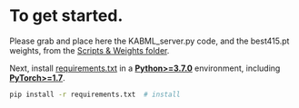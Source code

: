 # To get started.
Please grab and place here the KABML_server.py code, and the best415.pt weights, from the [Scripts & Weights folder](https://github.com/SushiTeam2022/KAAB-ML/tree/main/Scripts%20%26%20Weights).

Next, install [requirements.txt](https://github.com/SushiTeam2022/KAAB-ML/blob/main/YOLOv5/requirements.txt) in a
[**Python>=3.7.0**](https://www.python.org/) environment, including
[**PyTorch>=1.7**](https://pytorch.org/get-started/locally/).

```bash
pip install -r requirements.txt  # install
```
